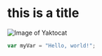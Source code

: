 # this is a title
![Image of Yaktocat](https://octodex.github.com/images/yaktocat.png)
``` javascript
var myVar = "Hello, world!";
```
